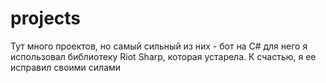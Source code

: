 # projects
Тут много проектов, но самый сильный из них - бот на C# для него я использовал библиотеку Riot Sharp, которая устарела. К счастью, я ее исправил своими силами
